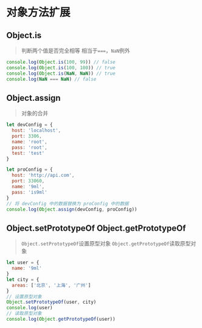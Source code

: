 # 对象方法扩展

## Object.is

> 判断两个值是否完全相等
> 相当于`===`，`NaN`例外

```javascript
console.log(Object.is(100, 99)) // false
console.log(Object.is(100, 100)) // true
console.log(Object.is(NaN, NaN)) // true
console.log(NaN === NaN) // false
```

## Object.assign

> 对象的合并

```javascript
let devConfig = {
  host: 'localhost',
  port: 3306,
  name: 'root',
  pass: 'root',
  test: 'test'
}

let proConfig = {
  host: 'http://api.com',
  port: 33060,
  name: '9ml',
  pass: 'is9ml'
}
// 将 devConfig 中的数据替换为 proConfig 中的数据
console.log(Object.assign(devConfig, proConfig))
```

## Object.setPrototypeOf Object.getPrototypeOf

> `Object.setPrototypeOf`设置原型对象
> `Object.getPrototypeOf`读取原型对象

```javascript
let user = {
  name: '9ml'
}
let city = {
  areas: ['北京', '上海', '广州']
}
// 设置原型对象
Object.setPrototypeOf(user, city)
console.log(user)
// 读取原型对象
console.log(Object.getPrototypeOf(user))
```
